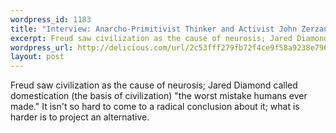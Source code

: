 ```yaml
--- 
wordpress_id: 1183
title: "Interview: Anarcho-Primitivist Thinker and Activist John Zerzan"
excerpt: Freud saw civilization as the cause of neurosis; Jared Diamond called domestication (the basis of civilization) &quot;the worst mistake humans ever made.&quot; It isn&#39;t so hard to come to a radical conclusion about it; what is harder is to project an alternative.
wordpress_url: http://delicious.com/url/2c53fff279fb72f4ce9f58a9238e796a#jeremy6d
layout: post
---
```

Freud saw civilization as the cause of neurosis; Jared Diamond called domestication (the basis of civilization) &quot;the worst mistake humans ever made.&quot; It isn&#039;t so hard to come to a radical conclusion about it; what is harder is to project an alternative.
